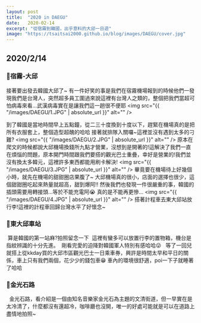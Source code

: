 ```yaml
---
layout: post
title:  "2020 in DAEGU"
date:   2020-02-14
excerpt: "從宿霧到韓國，出乎意料的大邱一日遊"
image: "https://tsaitsai2000.github.io/blog/images/DAEGU/cover.jpg"
---
```

<h2>2020/2/14</h2>
<h3>📍宿霧-大邱</h3>

接著要出發去韓國大邱了~
有一件好笑的事是我們在宿霧機場報到的時候他們一發現我們是台灣人，突然超多員工圍過來說這裡有台灣人之類的，整個把我們當超可怕病毒來看…武漢病毒實在是讓我們這一趟很不便耶
<span class="image fit"><img src="{{ "/images/DAEGU/1.JPG" | absolute_url }}" alt="" /></span>

到了韓國是當地時間早上五點鐘，從二三十度換到十度以下，趕緊在機場真的是把所有衣服套上，整個造型超醜的哈哈
接著就排隊入關囉~這裡並沒有遇到太多的刁難?
<span class="image fit"><img src="{{ "/images/DAEGU/2.JPG" | absolute_url }}" alt="" /></span>
原本在爬文的時候都說大邱機場換錢所九點才營業，沒想到是開著的!這解決了我們一直在煩惱的問題，原本開門時間跟我們要搭的觀光巴士重疊，幸好是營業的!我們並沒有換太多韓元，這裡許多東西都能用刷卡解決!
<span class="image fit"><img src="{{ "/images/DAEGU/3.JPG" | absolute_url }}" alt="" /></span>
畢竟要在機場待上好幾個小時，就先在機場的甜甜圈店果腹了~
大邱機場真的很小，店面的選擇也很少，這個甜甜圈吃起來熱量就超高，甜到爆阿!!
然後我們也發現一件很嚴重的事，韓國的插頭需要用轉接頭…等於不能充電阿😭 真的是不能再更慘…
<span class="image fit"><img src="{{ "/images/DAEGU/4.JPG" | absolute_url }}" alt="" /></span>
搭著計程車去東大邱站放行李!這裡的計程車回歸台灣水平了好懷念~
<h3>📍東大邱車站</h3>
<span class="image fit"><img src="{{ "/images/DAEGU/5.JPG" | absolute_url }}" alt="" /></span>
算是韓國的第一站麻?拍照留念一下
<span class="image fit"><img src="{{ "/images/DAEGU/7.JPG" | absolute_url }}" alt="" /></span>
這裡有蠻多可以放置行李的置物箱，機台是指紋辨識的十分先進。
<span class="image fit"><img src="{{ "/images/DAEGU/6.JPG" | absolute_url }}" alt="" /></span>
剛看完愛的迫降對韓國軍人特別有感哈哈😜
<span class="image fit"><img src="{{ "/images/DAEGU/8.JPG" | absolute_url }}" alt="" /></span>
<span class="image fit"><img src="{{ "/images/DAEGU/8-2.JPG" | absolute_url }}" alt="" /></span>
等了一回兒就搭上從kkday買的大邱市區觀光巴士一日乘車券，興許是時間太早和平日的關係，車上只有我們兩個，花少少的錢包車😁
車內的環境很舒適，poi一下子就睡著了哈哈
<h3>📍金光石路</h3>
<span class="image fit"><img src="{{ "/images/DAEGU/9.JPG" | absolute_url }}" alt="" /></span>
<span class="image fit"><img src="{{ "/images/DAEGU/9-2.JPG" | absolute_url }}" alt="" /></span>
金光石路，看介紹是一個由知名音樂家金光石為主題的文清街道，但一早實在是太冷清了，什麼都沒有還超冷，咖啡廳也沒開，唯一的好處可能就是可以在道路上盡情地拍照~
<span class="image fit"><img src="{{ "/images/DAEGU/9-3.JPG" | absolute_url }}" alt="" /></span>